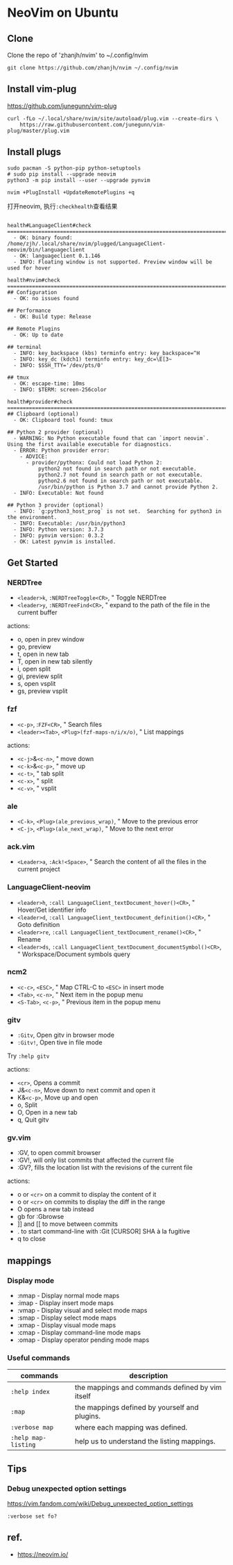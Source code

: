# NeoVim on Ubuntu

## Clone

Clone the repo of 'zhanjh/nvim' to ~/.config/nvim

```
git clone https://github.com/zhanjh/nvim ~/.config/nvim
```

## Install vim-plug

<https://github.com/junegunn/vim-plug>

```
curl -fLo ~/.local/share/nvim/site/autoload/plug.vim --create-dirs \
    https://raw.githubusercontent.com/junegunn/vim-plug/master/plug.vim
```

## Install plugs

```shell
sudo pacman -S python-pip python-setuptools
# sudo pip install --upgrade neovim
python3 -m pip install --user --upgrade pynvim
```

```shell
nvim +PlugInstall +UpdateRemotePlugins +q
```

打开neovim, 执行`:checkhealth`查看结果

```

health#LanguageClient#check
========================================================================
  - OK: binary found: /home/zjh/.local/share/nvim/plugged/LanguageClient-neovim/bin/languageclient
  - OK: languageclient 0.1.146
  - INFO: Floating window is not supported. Preview window will be used for hover

health#nvim#check
========================================================================
## Configuration
  - OK: no issues found

## Performance
  - OK: Build type: Release

## Remote Plugins
  - OK: Up to date

## terminal
  - INFO: key_backspace (kbs) terminfo entry: key_backspace=^H
  - INFO: key_dc (kdch1) terminfo entry: key_dc=\E[3~
  - INFO: $SSH_TTY='/dev/pts/0'

## tmux
  - OK: escape-time: 10ms
  - INFO: $TERM: screen-256color

health#provider#check
========================================================================
## Clipboard (optional)
  - OK: Clipboard tool found: tmux

## Python 2 provider (optional)
  - WARNING: No Python executable found that can `import neovim`. Using the first available executable for diagnostics.
  - ERROR: Python provider error:
    - ADVICE:
      - provider/pythonx: Could not load Python 2:
          python2 not found in search path or not executable.
          python2.7 not found in search path or not executable.
          python2.6 not found in search path or not executable.
          /usr/bin/python is Python 3.7 and cannot provide Python 2.
  - INFO: Executable: Not found

## Python 3 provider (optional)
  - INFO: `g:python3_host_prog` is not set.  Searching for python3 in the environment.
  - INFO: Executable: /usr/bin/python3
  - INFO: Python version: 3.7.3
  - INFO: pynvim version: 0.3.2
  - OK: Latest pynvim is installed.

```

## Get Started


### NERDTree

* `<leader>k`,   `:NERDTreeToggle<CR>`, " Toggle NERDTree
* `<leader>y`,   `:NERDTreeFind<CR>`,   " expand to the path of the file in the current buffer

actions:

* o,  open in prev window
* go, preview
* t,  open in new tab
* T,  open in new tab silently
* i,  open split
* gi, preview split
* s,  open vsplit
* gs, preview vsplit

### fzf

* `<c-p>`,         :`FZF<CR>`,                 " Search files
* `<leader><Tab>`, `<Plug>(fzf-maps-n/i/x/o)`, " List mappings

actions:

* `<c-j>`&`<c-n>`, " move down
* `<c-k>`&`<c-p>`, " move up
* `<c-t>`,         " tab split
* `<c-x>`,         " split
* `<c-v>`,         " vsplit

### ale

* `<C-k>`, `<Plug>(ale_previous_wrap)`, " Move to the previous error
* `<C-j>`, `<Plug>(ale_next_wrap)`,     " Move to the next error

### ack.vim

* `<Leader>a`, `:Ack!<Space>`, " Search the content of all the files in the current project


### LanguageClient-neovim

* `<leader>h`,  `:call LanguageClient_textDocument_hover()<CR>`,          " Hover/Get identifier info
* `<leader>d`,  `:call LanguageClient_textDocument_definition()<CR>`,     " Goto definition
* `<leader>re`, `:call LanguageClient_textDocument_rename()<CR>`,         " Rename
* `<leader>ds`, `:call LanguageClient_textDocument_documentSymbol()<CR>`, " Workspace/Document symbols query


### ncm2

* `<c-c>`,   `<ESC>`, " Map CTRL-C to `<ESC>` in insert mode
* `<Tab>`,   `<c-n>`, " Next item in the popup menu
* `<S-Tab>`, `<c-p>`, " Previous item in the popup menu

### gitv

* `:Gitv`, Open gitv in browser mode
* `:Gitv!`, Open tive in file mode

Try `:help gitv`

actions:

* `<cr>`, Opens a commit
* J&`<c-n>`, Move down to next commit and open it
* K&`<c-p>`, Move up and open
* o, Split
* O, Open in a new tab
* q, Quit gitv

### gv.vim

* :GV,  to open commit browser
* :GV!, will only list commits that affected the current file
* :GV?, fills the location list with the revisions of the current file

actions:

* o or `<cr>` on a commit to display the content of it
* o or `<cr>` on commits to display the diff in the range
* O opens a new tab instead
* gb for :Gbrowse
* ]] and [[ to move between commits
* . to start command-line with :Git [CURSOR] SHA à la fugitive
* q to close


## mappings

### Display mode

* :nmap - Display normal mode maps
* :imap - Display insert mode maps
* :vmap - Display visual and select mode maps
* :smap - Display select mode maps
* :xmap - Display visual mode maps
* :cmap - Display command-line mode maps
* :omap - Display operator pending mode maps


### Useful commands

| commands            | description                                     |
| ---                 | ---                                             |
| `:help index`       | the mappings and commands defined by vim itself |
| `:map`              | the mappings defined by yourself and plugins.   |
| `:verbose map`      | where each mapping was defined.                 |
| `:help map-listing` | help us to understand the listing mappings.     |


## Tips

### Debug unexpected option settings
<https://vim.fandom.com/wiki/Debug_unexpected_option_settings>

```
:verbose set fo?
```

## ref.

* <https://neovim.io/>
